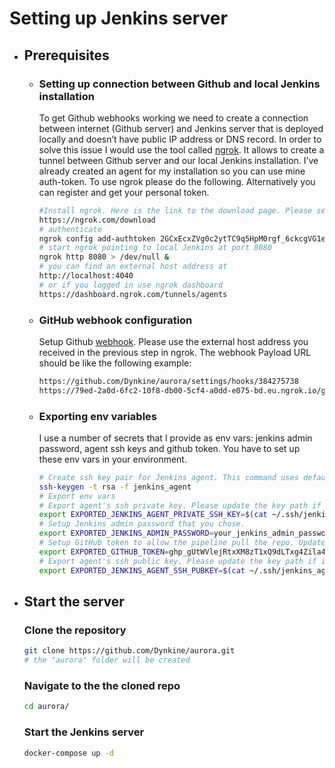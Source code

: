 # Setting up Jenkins server

- ## Prerequisites
    - ### Setting up connection between Github and local Jenkins installation
        
        To get Github webhooks working we need to create a connection between internet (Github server) and Jenkins server that is deployed locally and doesn’t have public IP address or DNS record. In order to solve this issue I would use the tool called [ngrok](https://ngrok.com/). It allows to create a tunnel between Github server and our local Jenkins installation.
         I’ve already created an agent for my installation so you can use mine auth-token. To use ngrok please do the following. Alternatively you can register and get your personal token.
        
        ```bash
        #Install ngrok. Here is the link to the download page. Please select your OS and follow the installation instructions.
        https://ngrok.com/download
        # authenticate
        ngrok config add-authtoken 2GCxEcxZVg0c2ytTC9q5HpM0rgf_6ckcgVG1eCmhMTAp84JuN
        # start ngrok pointing to local Jenkins at port 8080
        ngrok http 8080 > /dev/null &
        # you can find an external host address at
        http://localhost:4040
        # or if you logged in use ngrok dashboard
        https://dashboard.ngrok.com/tunnels/agents
        ```
        
    - ### GitHub webhook configuration
        
        Setup Github [webhook](https://docs.github.com/en/developers/webhooks-and-events/webhooks/creating-webhooks). Please use the external host address you received in the previous step in ngrok. The webhook Payload URL should be like the following example:
        
        ```bash
        https://github.com/Dynkine/aurora/settings/hooks/384275738
        https://79ed-2a0d-6fc2-10f8-db00-5cf4-a0dd-e075-bd.eu.ngrok.io/github-webhook/
        ```
        
    - ### Exporting env variables
        
        I use a number of secrets that I provide as env vars: jenkins admin password, agent ssh keys and  github token. You have to set up these env vars in your environment.
        
        ```bash
        # Create ssh key pair for Jenkins agent. This command uses default ~/.ssh path. Please change it if required
        ssh-keygen -t rsa -f jenkins_agent
        # Export env vars
        # Export agent's ssh private key. Please update the key path if it's not the default one.
        export EXPORTED_JENKINS_AGENT_PRIVATE_SSH_KEY=$(cat ~/.ssh/jenkins_agent)
        # Setup Jenkins admin password that you chose.
        export EXPORTED_JENKINS_ADMIN_PASSWORD=your_jenkins_admin_password
        # Setup GitHub token to allow the pipeline pull the repo. Update the token if you'd use any other than my repo.
        export EXPORTED_GITHUB_TOKEN=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
        # Export agent's ssh public key. Please update the key path if it's not the default one.
        export EXPORTED_JENKINS_AGENT_SSH_PUBKEY=$(cat ~/.ssh/jenkins_agent.pub)
        ```
        
- ## Start the server
    ### Clone the repository
    
    ```bash
    git clone https://github.com/Dynkine/aurora.git
    # the "aurora" folder will be created
    ```
    
    ### Navigate to the the cloned repo
    
    ```bash
    cd aurora/
    ```
    
    ### Start the Jenkins server
    
    ```bash
    docker-compose up -d
    ```
